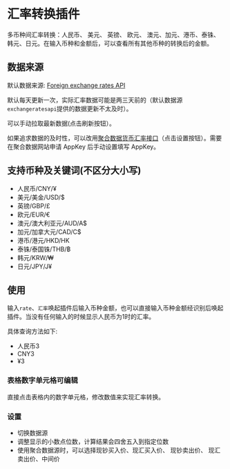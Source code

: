 # 汇率转换插件

多币种间汇率转换：人民币、 美元、 英镑、 欧元、 澳元、加元、港币、泰铢、韩元、日元。在输入币种和金额后，可以查看所有其他币种的转换后的金额。

## 数据来源

默认数据来源: [Foreign exchange rates API](http://exchangeratesapi.io/)

默认每天更新一次，实际汇率数据可能是两三天前的（默认数据源`exchangeratesapi`提供的数据更新不太及时）。

可以手动拉取最新数据(点击刷新按钮）。

如果追求数据的及时性，可以改用[聚合数据货币汇率接口](https://www.juhe.cn/docs/api/id/23)（点击设置按钮）。需要在聚合数据网站申请 AppKey 后手动设置填写 AppKey。

## 支持币种及关键词(不区分大小写)

- 人民币/CNY/¥
- 美元/美金/USD/\$
- 英镑/GBP/£
- 欧元/EUR/€
- 澳元/澳大利亚元/AUD/A\$
- 加元/加拿大元/CAD/C\$
- 港币/港元/HKD/HK
- 泰铢/泰国铢/THB/฿
- 韩元/KRW/₩
- 日元/JPY/J¥

## 使用

输入`rate`、`汇率`唤起插件后输入币种金额，也可以直接输入币种金额经识别后唤起插件。当没有任何输入的时候显示人民币为1时的汇率。

具体查询方法如下:

- 人民币3
- CNY3
- ¥3

### 表格数字单元格可编辑

直接点击表格内的数字单元格，修改数值来实现汇率转换。

### 设置

- 切换数据源
- 调整显示的小数点位数，计算结果会四舍五入到指定位数
- 使用聚合数据源时，可以选择现钞买入价、现汇买入价、 现钞卖出价、 现汇卖出价、中间价
